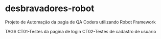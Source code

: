 # desbravadores-robot
Projeto de Automação da pagia de QA Coders utilizando Robot Framework

TAGS
 CT01-Testes da pagina de login
 CT02-Testes de cadastro de usuario 